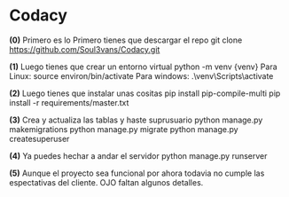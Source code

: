 # Codacy
**(0)** 
Primero es lo Primero tienes que descargar el repo
git clone https://github.com/Soul3vans/Codacy.git

**(1)**
Luego tienes que crear un entorno virtual
python -m venv {venv}
Para Linux: source environ/bin/activate
Para windows: .\venv\Scripts\activate

**(2)**
Luego tienes que instalar unas cositas
pip install pip-compile-multi
pip install -r requirements/master.txt

**(3)**
Crea y actualiza las tablas y haste suprusuario
python manage.py makemigrations
python manage.py migrate
python manage.py createsuperuser

**(4)**
Ya puedes hechar a andar el servidor
python manage.py runserver

**(5)**
Aunque el proyecto sea funcional por ahora todavia no cumple las espectativas del cliente. OJO faltan algunos detalles.


